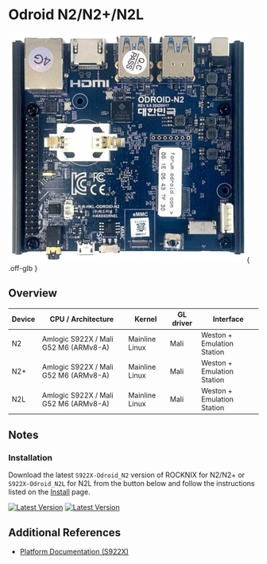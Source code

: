 # Odroid N2/N2+/N2L

![](../../_inc/images/devices/hardkernel-odroid-n2.png){ .off-glb }

## Overview

| Device | CPU / Architecture | Kernel | GL driver | Interface |
| -- | -- | -- | -- | -- |
| N2 | Amlogic S922X / Mali G52 M6 (ARMv8-A) | Mainline Linux | Mali | Weston + Emulation Station |
| N2+ | Amlogic S922X / Mali G52 M6 (ARMv8-A) | Mainline Linux | Mali | Weston + Emulation Station |
| N2L | Amlogic S922X / Mali G52 M6 (ARMv8-A) | Mainline Linux | Mali | Weston + Emulation Station |

## Notes

### Installation

Download the latest `S922X-Odroid_N2` version of ROCKNIX for N2/N2+ or `S922X-Odroid_N2L` for N2L from the button below and follow the instructions listed on the [Install](../../../play/install/) page.

[![Latest Version](https://img.shields.io/github/release/JustEnoughLinuxOS/distribution.svg?labelColor=111111&color=FF5555&label=Latest&style=flat#only-light)](https://github.com/ROCKNIX/distribution/releases/latest)
[![Latest Version](https://img.shields.io/github/release/JustEnoughLinuxOS/distribution.svg?labelColor=dddddd&color=FF5555&label=Latest&style=flat#only-dark)](https://github.com/ROCKNIX/distribution/releases/latest)

## Additional References

- [Platform Documentation (S922X)](https://github.com/ROCKNIX/distribution/blob/main/documentation/PER_DEVICE_DOCUMENTATION/S922X)
